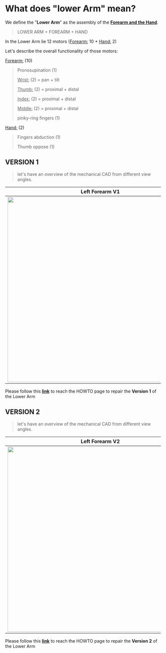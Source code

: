 # What does "lower Arm" mean?

We define the "**Lower Arm**" as the assembly of the **<u>Forearm and the Hand</u>**.

> LOWER ARM = FOREARM + HAND

In the Lower Arm lie 12 motors (<u>Forearm:</u> 10 + <u>Hand:</u> 2)

Let's describe the overall functionality of those motors:

<u>Forearm:</u> (10)

> Pronosupination (1)
>
> <u>Wrist:</u> (2) = pan + tilt
>
> <u>Thumb:</u>  (2) = proximal + distal
>
> <u>Index:</u> (2) = proximal + distal
>
> <u>Middle:</u> (2) = proximal + distal
>
> pinky-ring fingers (1)

<u>Hand:</u> (2)

> Fingers abduction (1)
>
> Thumb oppose (1)



## VERSION 1

> let's have an overview of the mechanical CAD from different view angles.

| Left Forearm V1                                           | Right Forearm V1                                          |
| --------------------------------------------------------- | --------------------------------------------------------- |
| <img src ="../GIF/lower_arm/L-4RM-V1.gif" height = 600px> | <img src ="../GIF/lower_arm/R-4RM-V1.gif" height = 600px> |

Please follow this [**link**](lower_arm_V1.md) to reach the HOWTO page to repair the **Version 1** of the Lower Arm







## VERSION 2

> let's have an overview of the mechanical CAD from different view angles.

| Left Forearm V2                                           | Right Forearm V2                                          |
| --------------------------------------------------------- | --------------------------------------------------------- |
| <img src ="../GIF/lower_arm/L-4RM-V2.gif" height = 600px> | <img src ="../GIF/lower_arm/R-4RM-V2.gif" height = 600px> |

Please follow this [**link**](lower_arm_V2.md) to reach the HOWTO page to repair the **Version 2** of the Lower Arm
